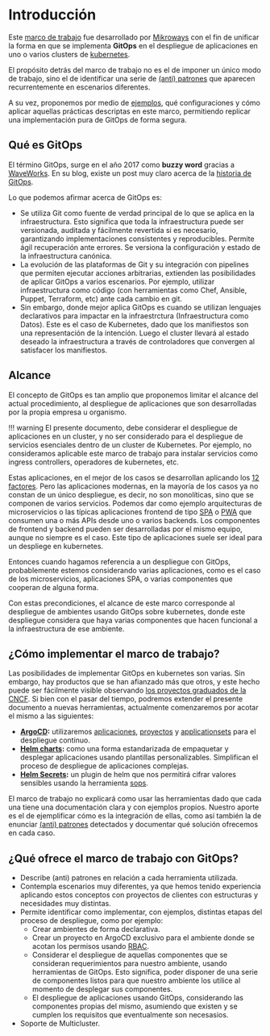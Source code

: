 # Introducción

Este [marco de trabajo](./framework) fue desarrollado por [Mikroways](https://mikroways.net)
con el fin de unificar la forma en que se implementa **GitOps** en el despliegue
de aplicaciones en uno o varios clusters de [kubernetes](https://kubernetes.io/).

El propósito detrás del marco de trabajo no es el de imponer un único modo de
trabajo, sino el de identificar una serie de [(anti) patrones](./patterns) que
aparecen recurrentemente en escenarios diferentes.

A su vez, proponemos por medio de [ejemplos](https://github.com/mikroways/argo-gitops-demo-example),
qué configuraciones y cómo aplicar aquellas prácticas descriptas en este
marco, permitiendo replicar una implementación pura de GitOps de forma segura.

## Qué es GitOps

El término GitOps, surge en el año 2017 como **buzzy word** gracias a
[WaveWorks](https://www.weave.works/). En su blog, existe un post muy claro
acerca de la [historia de
GitOps](https://www.weave.works/blog/the-history-of-gitops).

Lo que podemos afirmar acerca de GitOps es:

* Se utiliza Git como fuente de verdad principal de lo que se aplica en la
  infraestructura. Esto significa que toda la infraestructura puede ser
  versionada, auditada y fácilmente revertida si es necesario, garantizando
  implementaciones consistentes y reproducibles. Permite ágil recuperación ante
  errores. Se versiona la configuración y estado de la infraestructura canónica.
* La evolución de las plataformas de Git y su integración con pipelines que
  permiten ejecutar acciones arbitrarias, extienden las posibilidades de aplicar
  GitOps a varios escenarios. Por ejemplo, utilizar infraestructura como código
  (con herramientas como Chef, Ansible, Puppet, Terraform, etc) ante cada cambio
  en git.
* Sin embargo, donde mejor aplica GitOps es cuando se utilizan lenguajes
  declarativos para impactar en la infraestrctura (Infraestructura como Datos).
  Este es el caso de Kubernetes, dado que los manifiestos son una representación
  de la intención. Luego el cluster llevará al estado deseado la infraestructura
  a través de controladores que convergen al satisfacer los manifiestos.

## Alcance

El concepto de GitOps es tan amplio que proponemos limitar el alcance del
actual procedimiento, al despliegue de aplicaciones que son desarrolladas por
la propia empresa u organismo.

!!! warning
    El presente documento, debe considerar el despliegue de aplicaciones en
    un cluster, y no ser considerado para el despliegue de servicios esenciales
    dentro de un cluster de Kubernetes. Por ejemplo, no consideramos aplicable
    este marco de trabajo para instalar servicios como ingress controllers,
    operadores de kubernetes, etc.

Estas aplicaciones, en el mejor de los casos se desarrollan aplicando los [12
factores](https://12factor.net/). Pero las aplicaciones modernas, en la mayoría
de los casos ya no constan de un único despliegue, es decir, no son monolíticas,
sino que se componen de varios servicios. Podemos dar como ejemplo arquitecturas
de microservicios o las típicas aplicaciones frontend de tipo
[SPA](https://en.wikipedia.org/wiki/Single-page_application) o
[PWA](https://en.wikipedia.org/wiki/Progressive_web_app) que consumen una o más
APIs desde uno o varios backends. Los componentes de frontend y backend pueden
ser desarrolladas por el mismo equipo, aunque no siempre es el caso. Este tipo
de aplicaciones suele ser ideal para un despliege en kubernetes.

Entonces cuando hagamos referencia a un despliegue con GitOps, probablemente
estemos considerando varias aplicaciones, como es el caso de los microservicios,
aplicaciones SPA, o varias componentes que cooperan de alguna forma.

Con estas precondiciones, el alcance de este marco corresponde al despliegue de
ambientes usando GitOps sobre kubernetes, donde este despliegue considera que
haya varias componentes que hacen funcional a la infraestructura de ese
ambiente.

## ¿Cómo implementar el marco de trabajo?

Las posibilidades de implementar GitOps en kubernetes son varias. Sin embargo,
hay productos que se han afianzado más que otros, y este hecho puede ser
fácilmente visible observando [los proyectos graduados de la
CNCF](https://landscape.cncf.io/card-mode?project=graduated). Si bien con el
pasar del tiempo, podremos extender el presente documento a nuevas herramientas,
actualmente comenzaremos por acotar el mismo a las siguientes:

* **[ArgoCD](https://argo-cd.readthedocs.io/en/stable/):** utilizaremos
  [aplicaciones](https://argo-cd.readthedocs.io/en/stable/operator-manual/declarative-setup/#applications),
  [proyectos](https://argo-cd.readthedocs.io/en/stable/user-guide/projects/)
  y [applicationsets](https://argocd-applicationset.readthedocs.io/en/stable/)
  para el despliegue continuo.
* **[Helm charts](https://helm.sh/):** como una forma estandarizada de
  empaquetar y desplegar aplicaciones usando plantillas personalizables.
Simplifican el proceso de despliegue de aplicaciones complejas.
* **[Helm Secrets](https://github.com/jkroepke/helm-secrets):** un plugin de
  helm que nos permitirá cifrar valores sensibles usando la herramienta [sops](https://github.com/mozilla/sops).

El marco de trabajo no explicará como usar las herramientas dado que cada una
tiene una documentación clara y con ejemplos propios. Nuestro aporte es el de
ejemplificar cómo es la integración de ellas, como así también la de enunciar
[(anti) patrones](./patterns) detectados y documentar qué solución ofrecemos en
cada caso.

## ¿Qué ofrece el marco de trabajo con GitOps?

* Describe (anti) patrones en relación a cada herramienta utilizada.
* Contempla escenarios muy diferentes, ya que hemos tenido experiencia aplicando
  estos conceptos con proyectos de clientes con estructuras y necesidades muy
distintas.
* Permite identificar como implementar, con ejemplos, distintas etapas del
  proceso de despliegue, como por ejemplo:
  * Crear ambientes de forma declarativa.
  * Crear un proyecto en ArgoCD exclusivo para el ambiente donde se acotan los
      permisos usando [RBAC](https://argo-cd.readthedocs.io/en/stable/operator-manual/rbac/).
  * Considerar el despliegue de aquellas componentes que se consideran
    requerimientos para nuestro ambiente, usando herramientas de GitOps. Esto
    significa, poder disponer de una serie de componentes listos para que nuestro
    ambiente los utilice al momento de desplegar sus componentes.
  * El despliegue de aplicaciones usando GitOps, considerando las
      componentes propias del mismo, asumiendo que existen y se cumplen
      los requisitos que eventualmente son necesasios.
* Soporte de Multicluster.
